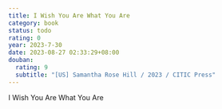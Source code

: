 ```yaml
---
title: I Wish You Are What You Are
category: book
status: todo
rating: 0
year: 2023-7-30
date: 2023-08-27 02:33:29+08:00
douban:
  rating: 9
  subtitle: "[US] Samantha Rose Hill / 2023 / CITIC Press"
---
```


I Wish You Are What You Are

